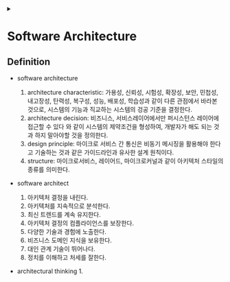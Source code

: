 <link rel="stylesheet" type="text/css" href="/css/header.css">
<link rel="stylesheet" type="text/css" href="/css/bootstrap/5.3.0-alpha1/bootstrap.css">
<div class="sticky-top bg-white pt-1 pb-2" id="header-div-max"></div>
<details id="display-none"><summary></summary>
  <script src="/js/header.js" defer="defer"></script>
  <script src="/js/table/numbering.js" defer="defer"></script>
  <script src="/js/bootstrap/5.3.0-alpha1/bootstrap.bundle.js" defer="defer"></script>
</details>

# Software Architecture

## Definition

- software architecture
  1. architecture characteristic: 가용성, 신뢰성, 시험성, 확장성, 보안, 민첩성, 내고장성, 탄력성, 복구성, 성능, 배포성, 학습성과 같이 다른 관점에서 바라본 것으로, 시스템의 기능과 직교하는 시스템의 겅공 기준을 결정한다.
  2. architecture decision: 비즈니스, 서비스레이어에서만 퍼시스턴스 레이어에 접근할 수 있다 와 같이 시스템의 제약조건을 형성하여, 개발자가 해도 되는 것과 하지 말아야할 것을 정의한다.
  3. design principle: 마이크로 서비스 간 통신은 비동기 메시징을 활용해야 한다고 기술하는 것과 같은 가이드라인과 유사한 설계 원칙이다.
  4. structure: 마이크로서비스, 레이어드, 마이크로커널과 같이 아키텍처 스타일의 종류를 의미한다.

- software architect
  1. 아키텍처 결정을 내린다.
  2. 아키텍처를 지속적으로 분석한다.
  3. 최신 트렌드를 계속 유지한다.
  4. 아키텍처 결정의 컴플라이언스를 보장한다.
  5. 다양한 기술과 경험에 노출한다.
  6. 비즈니스 도메인 지식을 보유한다.
  7. 대인 관계 기술이 뛰어나다.
  8. 정치를 이해하고 처세를 잘한다.

- architectural thinking
  1. 